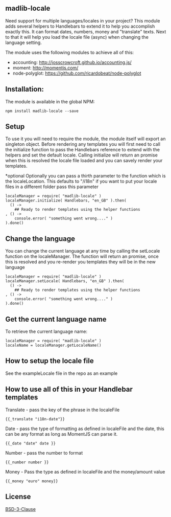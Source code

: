## madlib-locale
Need support for multiple languages/locales in your project? This module adds several helpers to Handlebars to extend it to help you accomplish exactly this. It can format dates, numbers, money and "translate" texts.  Next to that it will help you load the locale file (async) when changing the language setting.

The module uses the following modules to achieve all of this:
- accounting: http://josscrowcroft.github.io/accounting.js/
- moment: http://momentjs.com/
- node-polyglot: https://github.com/ricardobeat/node-polyglot

## Installation:
The module is available in the global NPM:

```shell
npm install madlib-locale --save
```

## Setup

To use it you will need to require the module, the module itself will export an singleton object.  Before rendering any templates you will first need to call the initialize function to pass the Handlebars reference to extend with the helpers and set the default locale.  Calling initialize will return an promise when this is resolved the locale file loaded and you can savely render your templates.

*optional
Optionally you can pass a thirth parameter to the function which is the localeLocation.  This defaults to "/i18n" if you want to put your locale files in a different folder pass this parameter

```shell
localeManager = require( "madlib-locale" )
localeManager.initialize( Handlebars, "en_GB" ).then(
  () ->
    ## Ready to render templates using the helper functions
, () ->
    console.error( "something went wrong...." )
).done()

```

## Change the language

You can change the current language at any time by calling the setLocale function on the localeManager.  The function will return an promise, once this is resolved and you re-render you templates they will be in the new language

```shell
localeManager = require( "madlib-locale" )
localeManager.setLocale( Handlebars, "en_GB" ).then(
  () ->
    ## Ready to render templates using the helper functions
, () ->
    console.error( "something went wrong...." )
).done()

```

## Get the current language name

To retrieve the current language name:

```shell
localeManager = require( "madlib-locale" )
localeName = localeManager.getLocaleName()
```

## How to setup the locale file

See the exampleLocale file in the repo as an example

## How to use all of this in your Handlebar templates
Translate - pass the key of the phrase in the localeFile
```shell
{{_translate "i18n-date"}}
```

Date - pass the type of formatting as defined in localeFile and the date, this can be any format as long as MomentJS can parse it.
```shell
{{_date "date" date }}
```

Number - pass the number to format
```shell
{{_number number }}
```

Money - Pass the type as defined in localeFile and the money/amount value
```shell
{{_money "euro" money}}
```


## License

[BSD-3-Clause](LICENSE)
